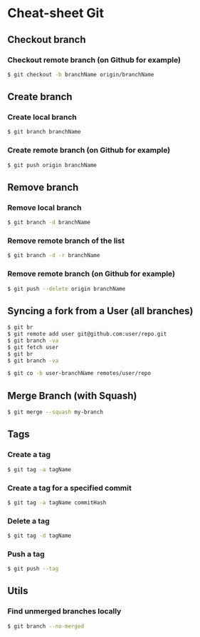 # Cheat-sheet Git

## Checkout branch

### Checkout remote branch (on Github for example)

```bash
$ git checkout -b branchName origin/branchName
```

## Create branch

### Create local branch

```bash
$ git branch branchName
```

### Create remote branch (on Github for example)

```bash
$ git push origin branchName
```

## Remove branch

### Remove local branch

```bash
$ git branch -d branchName 
```

### Remove remote branch of the list

```bash
$ git branch -d -r branchName
```

### Remove remote branch (on Github for example)

```bash
$ git push --delete origin branchName
```

## Syncing a fork from a User (all branches)

```bash
$ git br
$ git remote add user git@github.com:user/repo.git
$ git branch -va
$ git fetch user
$ git br
$ git branch -va
```

```bash
$ git co -b user-branchName remotes/user/repo
```

## Merge Branch (with Squash)

```bash
$ git merge --squash my-branch
```

## Tags

### Create a tag
```bash
$ git tag -a tagName 
```

### Create a tag for a specified commit
```bash
$ git tag -a tagName commitHash
```

### Delete a tag
```bash
$ git tag -d tagName 
```

### Push a tag
```bash
$ git push --tag 
```

## Utils

### Find unmerged branches locally
```bash
$ git branch --no-merged
```
